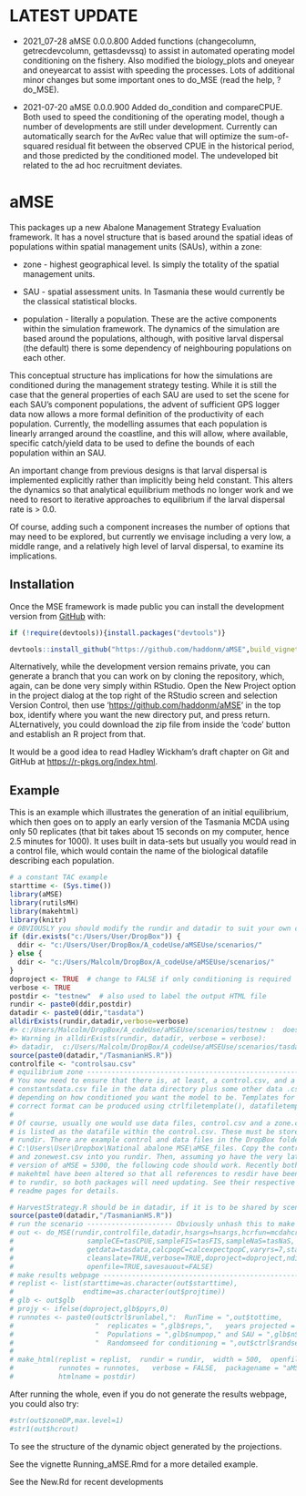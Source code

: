 
<!-- README.md is generated from README.Rmd. Please edit that file -->

# LATEST UPDATE

-   2021\_07-28 aMSE 0.0.0.800 Added functions (changecolumn,
    getrecdevcolumn, gettasdevssq) to assist in automated operating
    model conditioning on the fishery. Also modified the biology\_plots
    and oneyear and oneyearcat to assist with speeding the processes.
    Lots of additional minor changes but some important ones to do\_MSE
    (read the help, ?do\_MSE).

-   2021-07-20 aMSE 0.0.0.900 Added do\_condition and compareCPUE. Both
    used to speed the conditioning of the operating model, though a
    number of developments are still under development. Currently can
    automatically search for the AvRec value that will optimize the
    sum-of-squared residual fit between the observed CPUE in the
    historical period, and those predicted by the conditioned model. The
    undeveloped bit related to the ad hoc recruitment deviates.

# aMSE

<!-- badges: start -->
<!-- badges: end -->

This packages up a new Abalone Management Strategy Evaluation framework.
It has a novel structure that is based around the spatial ideas of
populations within spatial management units (SAUs), within a zone:

-   zone - highest geographical level. Is simply the totality of the
    spatial management units.

-   SAU - spatial assessment units. In Tasmania these would currently be
    the classical statistical blocks.

-   population - literally a population. These are the active components
    within the simulation framework. The dynamics of the simulation are
    based around the populations, although, with positive larval
    dispersal (the default) there is some dependency of neighbouring
    populations on each other.

This conceptual structure has implications for how the simulations are
conditioned during the management strategy testing. While it is still
the case that the general properties of each SAU are used to set the
scene for each SAU’s component populations, the advent of sufficient GPS
logger data now allows a more formal definition of the productivity of
each population. Currently, the modelling assumes that each population
is linearly arranged around the coastline, and this will allow, where
available, specific catch/yield data to be used to define the bounds of
each population within an SAU.

An important change from previous designs is that larval dispersal is
implemented explicitly rather than implicitly being held constant. This
alters the dynamics so that analytical equilibrium methods no longer
work and we need to resort to iterative approaches to equilibrium if the
larval dispersal rate is &gt; 0.0.

Of course, adding such a component increases the number of options that
may need to be explored, but currently we envisage including a very low,
a middle range, and a relatively high level of larval dispersal, to
examine its implications.

## Installation

Once the MSE framework is made public you can install the development
version from [GitHub](https://github.com/haddonm/aMSE) with:

``` r
if (!require(devtools)){install.packages("devtools")} 

devtools::install_github("https://github.com/haddonm/aMSE",build_vignettes = TRUE)
```

Alternatively, while the development version remains private, you can
generate a branch that you can work on by cloning the repository, which,
again, can be done very simply within RStudio. Open the New Project
option in the project dialog at the top right of the RStudio screen and
selection Version Control, then use ‘<https://github.com/haddonm/aMSE>’
in the top box, identify where you want the new directory put, and press
return. ALternatively, you could download the zip file from inside the
‘code’ button and establish an R project from that.

It would be a good idea to read Hadley Wickham’s draft chapter on Git
and GitHub at <https://r-pkgs.org/index.html>.

## Example

This is an example which illustrates the generation of an initial
equilibrium, which then goes on to apply an early version of the
Tasmania MCDA using only 50 replicates (that bit takes about 15 seconds
on my computer, hence 2.5 minutes for 1000). It uses built in data-sets
but usually you would read in a control file, which would contain the
name of the biological datafile describing each population.

``` r
# a constant TAC example
starttime <- (Sys.time())
library(aMSE)
library(rutilsMH)
library(makehtml)
library(knitr)
# OBVIOUSLY you should modify the rundir and datadir to suit your own computer
if (dir.exists("c:/Users/User/DropBox")) {
  ddir <- "c:/Users/User/DropBox/A_codeUse/aMSEUse/scenarios/"
} else {
  ddir <- "c:/Users/Malcolm/DropBox/A_codeUse/aMSEUse/scenarios/"
}
doproject <- TRUE  # change to FALSE if only conditioning is required
verbose <- TRUE
postdir <- "testnew"  # also used to label the output HTML file 
rundir <- paste0(ddir,postdir)
datadir <- paste0(ddir,"tasdata")
alldirExists(rundir,datadir,verbose=verbose)
#> c:/Users/Malcolm/DropBox/A_codeUse/aMSEUse/scenarios/testnew :  does not exist
#> Warning in alldirExists(rundir, datadir, verbose = verbose):
#> datadir,  c:/Users/Malcolm/DropBox/A_codeUse/aMSEUse/scenarios/tasdata :  exists
source(paste0(datadir,"/TasmanianHS.R"))
controlfile <- "controlsau.csv"
# equilibrium zone -------------------------------------------------------------
# You now need to ensure that there is, at least, a control.csv, and a 
# constantsdata.csv file in the data directory plus some other data .csv files
# depending on how conditioned you want the model to be. Templates for the
# correct format can be produced using ctrlfiletemplate(), datafiletemplate().
# 
# Of course, usually one would use data files, control.csv and a zone.csv, which
# is listed as the datafile within the control.csv. These must be stored in 
# rundir. There are example control and data files in the DropBox folder:
# C:\Users\User\Dropbox\National abalone MSE\aMSE_files. Copy the control2.csv
# and zonewest.csv into you rundir. Then, assuming yo have the very latest
# version of aMSE = 5300, the following code should work. Recently both aMSE and
# makehtml have been altered so that all references to resdir have been changed
# to rundir, so both packages will need updating. See their respective GitHub
# readme pages for details.

# HarvestStrategy.R should be in datadir, if it is to be shared by scenarios
source(paste0(datadir,"/TasmanianHS.R"))
# run the scenario --------------------- Obviously unhash this to make it work
# out <- do_MSE(rundir,controlfile,datadir,hsargs=hsargs,hcrfun=mcdahcr,
#                  sampleCE=tasCPUE,sampleFIS=tasFIS,sampleNaS=tasNaS,
#                  getdata=tasdata,calcpopC=calcexpectpopC,varyrs=7,startyr=50,
#                  cleanslate=TRUE,verbose=TRUE,doproject=doproject,ndiagprojs=4,
#                  openfile=TRUE,savesauout=FALSE)
# make results webpage ---------------------------------------------------------
# replist <- list(starttime=as.character(out$starttime),
#                 endtime=as.character(out$projtime))
# glb <- out$glb
# projy <- ifelse(doproject,glb$pyrs,0)
# runnotes <- paste0(out$ctrl$runlabel,":  RunTime = ",out$tottime,
#                    "  replicates = ",glb$reps,",   years projected = ",projy,
#                    "  Populations = ",glb$numpop," and SAU = ",glb$nSAU,
#                    "  Randomseed for conditioning = ",out$ctrl$randseed)
# 
# make_html(replist = replist,  rundir = rundir,  width = 500,  openfile = TRUE,
#           runnotes = runnotes,   verbose = FALSE,  packagename = "aMSE",
#           htmlname = postdir)
```

After running the whole, even if you do not generate the results
webpage, you could also try:

``` r
#str(out$zoneDP,max.level=1)
#str1(out$hcrout)
```

To see the structure of the dynamic object generated by the projections.

See the vignette Running\_aMSE.Rmd for a more detailed example.

See the New.Rd for recent developments
